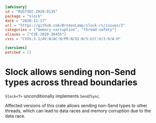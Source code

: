 ```toml
[advisory]
id = "RUSTSEC-2020-0135"
package = "slock"
date = "2020-11-17"
url = "https://github.com/BrokenLamp/slock-rs/issues/2"
categories = ["memory-corruption", "thread-safety"]
aliases = ["CVE-2020-36455"]
cvss = "CVSS:3.1/AV:N/AC:H/PR:N/UI:N/S:U/C:H/I:H/A:H"

[versions]
patched = []
```

# Slock<T> allows sending non-Send types across thread boundaries

`Slock<T>` unconditionally implements `Send`/`Sync`.

Affected versions of this crate allows sending non-Send types to other threads,
which can lead to data races and memory corruption due to the data race.
